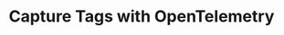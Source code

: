 ---
title: Capture Tags with OpenTelemetry
linkTitle: 5.2 Capture Tags with OpenTelemetry
weight: 2
---